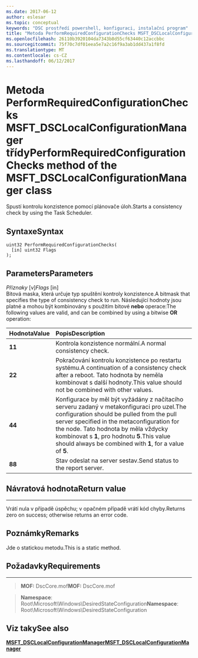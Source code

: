 ```yaml
---
ms.date: 2017-06-12
author: eslesar
ms.topic: conceptual
keywords: "DSC prostředí powershell, konfiguraci, instalační program"
title: "Metoda PerformRequiredConfigurationChecks MSFT_DSCLocalConfigurationManager třídy"
ms.openlocfilehash: 26110b3920104da7343b8d55cf63440c12accbbc
ms.sourcegitcommit: 75f70c7df01eea5e7a2c16f9a3ab1dd437a1f8fd
ms.translationtype: MT
ms.contentlocale: cs-CZ
ms.lasthandoff: 06/12/2017
---
```

# <a name="performrequiredconfigurationchecks-method-of-the-msftdsclocalconfigurationmanager-class"></a><span data-ttu-id="49ad6-103">Metoda PerformRequiredConfigurationChecks MSFT_DSCLocalConfigurationManager třídy</span><span class="sxs-lookup"><span data-stu-id="49ad6-103">PerformRequiredConfigurationChecks method of the MSFT_DSCLocalConfigurationManager class</span></span>

<span data-ttu-id="49ad6-104">Spustí kontrolu konzistence pomocí plánovače úloh.</span><span class="sxs-lookup"><span data-stu-id="49ad6-104">Starts a consistency check by using the Task Scheduler.</span></span>

<a name="syntax"></a><span data-ttu-id="49ad6-105">Syntaxe</span><span class="sxs-lookup"><span data-stu-id="49ad6-105">Syntax</span></span>
------

```mof
uint32 PerformRequiredConfigurationChecks(
  [in] uint32 Flags
);
```

<a name="parameters"></a><span data-ttu-id="49ad6-106">Parameters</span><span class="sxs-lookup"><span data-stu-id="49ad6-106">Parameters</span></span>
----------

<span data-ttu-id="49ad6-107">*Příznaky* \[v\]</span><span class="sxs-lookup"><span data-stu-id="49ad6-107">*Flags* \[in\]</span></span>  
<span data-ttu-id="49ad6-108">Bitová maska, která určuje typ spuštění kontroly konzistence.</span><span class="sxs-lookup"><span data-stu-id="49ad6-108">A bitmask that specifies the type of consistency check to run.</span></span> <span data-ttu-id="49ad6-109">Následující hodnoty jsou platné a mohou být kombinovány s použitím bitové **nebo** operace:</span><span class="sxs-lookup"><span data-stu-id="49ad6-109">The following values are valid, and can be combined by using a bitwise **OR** operation:</span></span>

|<span data-ttu-id="49ad6-110">Hodnota</span><span class="sxs-lookup"><span data-stu-id="49ad6-110">Value</span></span> |<span data-ttu-id="49ad6-111">Popis</span><span class="sxs-lookup"><span data-stu-id="49ad6-111">Description</span></span> |
|:--- |:---|
|<span data-ttu-id="49ad6-112">**1**</span><span class="sxs-lookup"><span data-stu-id="49ad6-112">**1**</span></span> | <span data-ttu-id="49ad6-113">Kontrola konzistence normální.</span><span class="sxs-lookup"><span data-stu-id="49ad6-113">A normal consistency check.</span></span> |
|<span data-ttu-id="49ad6-114">**2**</span><span class="sxs-lookup"><span data-stu-id="49ad6-114">**2**</span></span> | <span data-ttu-id="49ad6-115">Pokračování kontrolu konzistence po restartu systému.</span><span class="sxs-lookup"><span data-stu-id="49ad6-115">A continuation of a consistency check after a reboot.</span></span> <span data-ttu-id="49ad6-116">Tato hodnota by neměla kombinovat s další hodnoty.</span><span class="sxs-lookup"><span data-stu-id="49ad6-116">This value should not be combined with other values.</span></span> |
|<span data-ttu-id="49ad6-117">**4**</span><span class="sxs-lookup"><span data-stu-id="49ad6-117">**4**</span></span> | <span data-ttu-id="49ad6-118">Konfigurace by měl být vyžádány z načítacího serveru zadaný v metakonfiguraci pro uzel.</span><span class="sxs-lookup"><span data-stu-id="49ad6-118">The configuration should be pulled from the pull server specified in the metaconfiguration for the node.</span></span> <span data-ttu-id="49ad6-119">Tato hodnota by měla vždycky kombinovat s **1**, pro hodnotu **5**.</span><span class="sxs-lookup"><span data-stu-id="49ad6-119">This value should always be combined with **1**, for a value of **5**.</span></span> |
|<span data-ttu-id="49ad6-120">**8**</span><span class="sxs-lookup"><span data-stu-id="49ad6-120">**8**</span></span> | <span data-ttu-id="49ad6-121">Stav odeslat na server sestav.</span><span class="sxs-lookup"><span data-stu-id="49ad6-121">Send status to the report server.</span></span> |

## <a name="return-value"></a><span data-ttu-id="49ad6-122">Návratová hodnota</span><span class="sxs-lookup"><span data-stu-id="49ad6-122">Return value</span></span>
------------

<span data-ttu-id="49ad6-123">Vrátí nula v případě úspěchu; v opačném případě vrátí kód chyby.</span><span class="sxs-lookup"><span data-stu-id="49ad6-123">Returns zero on success; otherwise returns an error code.</span></span>

## <a name="remarks"></a><span data-ttu-id="49ad6-124">Poznámky</span><span class="sxs-lookup"><span data-stu-id="49ad6-124">Remarks</span></span>

<span data-ttu-id="49ad6-125">Jde o statickou metodu.</span><span class="sxs-lookup"><span data-stu-id="49ad6-125">This is a static method.</span></span>

## <a name="requirements"></a><span data-ttu-id="49ad6-126">Požadavky</span><span class="sxs-lookup"><span data-stu-id="49ad6-126">Requirements</span></span>
------------
><span data-ttu-id="49ad6-127">**MOF:** DscCore.mof</span><span class="sxs-lookup"><span data-stu-id="49ad6-127">**MOF:** DscCore.mof</span></span>

><span data-ttu-id="49ad6-128">**Namespace**: Root\Microsoft\Windows\DesiredStateConfiguration</span><span class="sxs-lookup"><span data-stu-id="49ad6-128">**Namespace**: Root\Microsoft\Windows\DesiredStateConfiguration</span></span>


## <a name="see-also"></a><span data-ttu-id="49ad6-129">Viz taky</span><span class="sxs-lookup"><span data-stu-id="49ad6-129">See also</span></span>


[<span data-ttu-id="49ad6-130">**MSFT_DSCLocalConfigurationManager**</span><span class="sxs-lookup"><span data-stu-id="49ad6-130">**MSFT_DSCLocalConfigurationManager**</span></span>](msft-dsclocalconfigurationmanager.md)


 

 



